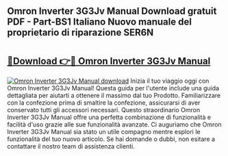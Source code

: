 ## Omron Inverter 3G3Jv Manual Download gratuit PDF - Part-BS1 Italiano Nuovo manuale del proprietario di riparazione SER6N

# <h2><a href="http://df95oj.blite.top/?on=Omron+Inverter+3G3Jv+Manual">🔗Download 👉🔴 Omron Inverter 3G3Jv Manual</a></h2>

[![Omron Inverter 3G3Jv Manual download](https://i.imgur.com/lujVjoI.png)](http://df95oj.blite.top/?on=Omron+Inverter+3G3Jv+Manual)
Inizia il tuo viaggio oggi con Omron Inverter 3G3Jv Manual! Questa guida per l'utente include una guida dettagliata per aiutarti a ottenere il massimo dal tuo Prodotto. Familiarizzare con la confezione prima di smaltire la confezione, assicurarsi di aver conservato tutti gli accessori necessari. Questo straordinario Omron Inverter 3G3Jv Manual offre una perfetta combinazione di funzionalità e facilità d'uso grazie alle sue funzionalità avanzate. Ci auguriamo che Omron Inverter 3G3Jv Manual sia stato un utile compagno mentre esplori le funzionalità del tuo nuovo articolo. Se hai domande o dubbi, non esitare a contattare il nostro team di assistenza clienti.
